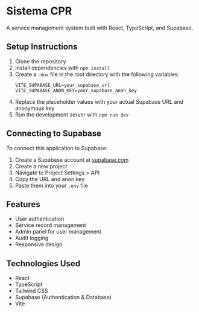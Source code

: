 # Sistema CPR

A service management system built with React, TypeScript, and Supabase.

## Setup Instructions

1. Clone the repository
2. Install dependencies with `npm install`
3. Create a `.env` file in the root directory with the following variables:
   ```
   VITE_SUPABASE_URL=your_supabase_url
   VITE_SUPABASE_ANON_KEY=your_supabase_anon_key
   ```
4. Replace the placeholder values with your actual Supabase URL and anonymous key
5. Run the development server with `npm run dev`

## Connecting to Supabase

To connect this application to Supabase:

1. Create a Supabase account at [supabase.com](https://supabase.com)
2. Create a new project
3. Navigate to Project Settings > API
4. Copy the URL and anon key
5. Paste them into your `.env` file

## Features

- User authentication
- Service record management
- Admin panel for user management
- Audit logging
- Responsive design

## Technologies Used

- React
- TypeScript
- Tailwind CSS
- Supabase (Authentication & Database)
- Vite
